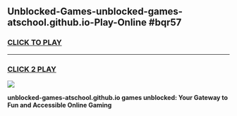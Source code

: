 
## Unblocked-Games-unblocked-games-atschool.github.io-Play-Online #bqr57
<h3>
<a href="https://news.freeplayer.one?title=unblocked-games-atschool.github.io&ref=3">CLICK TO PLAY</a></h3>
<hr>

<h3>
<a href="https://news.freeplayer.one?title=unblocked-games-atschool.github.io&ref=3">CLICK 2 PLAY</a>
  
</h3>

<a href="https://news.freeplayer.one?title=unblocked-games-atschool.github.io&ref=3"><img src="https://clearcache.store/games.png"></a>


**unblocked-games-atschool.github.io games unblocked: Your Gateway to Fun and Accessible Online Gaming**
